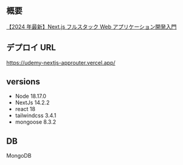 ## 概要

[【2024 年最新】Next.js フルスタック Web アプリケーション開発入門](https://www.udemy.com/course/nextjs-fullstack)

## デプロイ URL

https://udemy-nextjs-approuter.vercel.app/

## versions

- Node 18.17.0
- NextJs 14.2.2
- react 18
- tailwindcss 3.4.1
- mongoose 8.3.2

## DB

MongoDB
